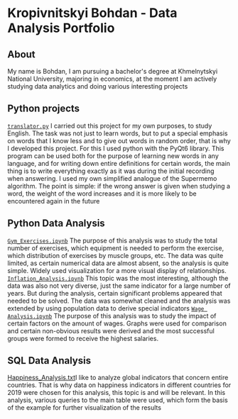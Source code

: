 # Kropivnitskyi Bohdan - Data Analysis Portfolio
## About
My name is Bohdan, I am pursuing a bachelor's degree at Khmelnytskyi National University, majoring in economics, at the moment I am actively studying data analytics and doing various interesting projects

## Python projects
[`translator.py`](https://github.com/krpvntsk/portfolio/blob/main/python_translator/translator(main%20file).py)
I carried out this project for my own purposes, to study English. The task was not just to learn words, but to put a special emphasis on words that I know less and to give out words in random order, that is why I developed this project. For this I used python with the PyQt6 library. This program can be used both for the purpose of learning new words in any language, and for writing down entire definitions for certain words, the main thing is to write everything exactly as it was during the initial recording when answering. I used my own simplified analogue of the Supermemo algorithm. The point is simple: if the wrong answer is given when studying a word, the weight of the word increases and it is more likely to be encountered again in the future
## Python Data Analysis
[`Gym_Exercises.ipynb`](https://github.com/krpvntsk/portfolio/blob/main/Data_Analysis/Gym_Exercises.ipynb)
The purpose of this analysis was to study the total number of exercises, which equipment is needed to perform the exercise, which distribution of exercises by muscle groups, etc. The data was quite limited, as certain numerical data are almost absent, so the analysis is quite simple. Widely used visualization for a more visual display of relationships.
[`Inflation_Analysis.ipynb`](https://github.com/krpvntsk/portfolio/blob/main/Data_Analysis/Inflation_Analysis.ipynb)
This topic was the most interesting, although the data was also not very diverse, just the same indicator for a large number of years. But during the analysis, certain significant problems appeared that needed to be solved. The data was somewhat cleaned and the analysis was extended by using population data to derive special indicators
[`Wage Analysis.ipynb`](https://github.com/krpvntsk/portfolio/blob/main/Data_Analysis/Wage%20Analysis.ipynb)
The purpose of this analysis was to study the impact of certain factors on the amount of wages. Graphs were used for comparison and certain non-obvious results were derived and the most successful groups were formed to receive the highest salaries.
## SQL Data Analysis
[Happiness_Analysis.txt](https://github.com/krpvntsk/portfolio/blob/main/Data_Analysis/Happiness_Analysis.txt)I like to analyze global indicators that concern entire countries. That is why data on happiness indicators in different countries for 2019 were chosen for this analysis, this topic is and will be relevant. In this analysis, various queries to the main table were used, which form the basis of the example for further visualization of the results

